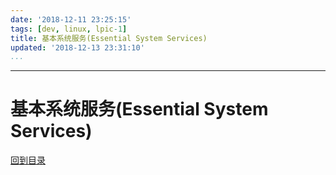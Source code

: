 ```yaml
---
date: '2018-12-11 23:25:15'
tags: [dev, linux, lpic-1]
title: 基本系统服务(Essential System Services)
updated: '2018-12-13 23:31:10'
...
```

---
# 基本系统服务(Essential System Services)
<!-- MarkdownTOC -->

<!-- /MarkdownTOC -->
[回到目录](../index.md)

